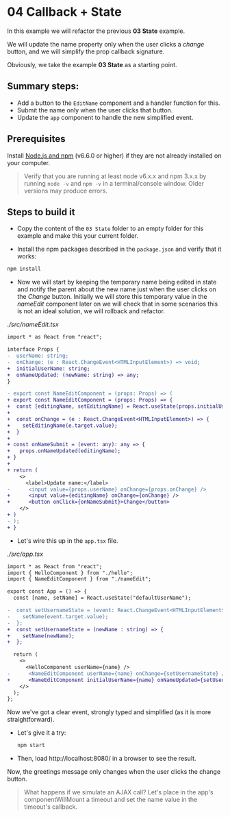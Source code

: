 # 04 Callback + State

In this example we will refactor the previous **03 State** example.

We will update the name property only when the user clicks a _change_ button, and we will simplify the prop callback signature.

Obviously, we take the example **03 State** as a starting point.

## Summary steps:

- Add a button to the `EditName` component and a handler function for this.
- Submit the name only when the user clicks that button.
- Update the `app` component to handle the new simplified event.

## Prerequisites

Install [Node.js and npm](https://nodejs.org/en/) (v6.6.0 or higher) if they are not already installed on your computer.

> Verify that you are running at least node v6.x.x and npm 3.x.x by running `node -v` and `npm -v` in a terminal/console window. Older versions may produce errors.

## Steps to build it

- Copy the content of the `03 State` folder to an empty folder for this example and make this your current folder.

- Install the npm packages described in the `package.json` and verify that it works:

```bash
npm install
```

- Now we will start by keeping the temporary name being edited in state and notify the parent about the new name just
  when the user clicks on the _Change_ button. Initially we will store this temporary value in the _nameEdit_ component
  later on we will check that in some scenarios this is not an ideal solution, we will rollback and refactor.

_./src/nameEdit.tsx_

```diff
import * as React from "react";

interface Props {
-  userName: string;
-  onChange: (e : React.ChangeEvent<HTMLInputElement>) => void;
+  initialUserName: string;
+  onNameUpdated: (newName: string) => any;
}

- export const NameEditComponent = (props: Props) => (
+ export const NameEditComponent = (props: Props) => {
+  const [editingName, setEditingName] = React.useState(props.initialUserName);
+
+  const onChange = (e : React.ChangeEvent<HTMLInputElement>) => {
+    setEditingName(e.target.value);
+  }
+
+ const onNameSubmit = (event: any): any => {
+   props.onNameUpdated(editingName);
+ }
+
+ return (
    <>
      <label>Update name:</label>
-      <input value={props.userName} onChange={props.onChange} />
+      <input value={editingName} onChange={onChange} />
+      <button onClick={onNameSubmit}>Change</button>
    </>
+ )
- );
+ }
```

- Let's wire this up in the `app.tsx` file.

_./src/app.tsx_

```diff
import * as React from "react";
import { HelloComponent } from "./hello";
import { NameEditComponent } from "./nameEdit";

export const App = () => {
  const [name, setName] = React.useState("defaultUserName");

-  const setUsernameState = (event: React.ChangeEvent<HTMLInputElement>) => {
-    setName(event.target.value);
-  };
+  const setUsernameState = (newName : string) => {
+    setName(newName);
+  };

  return (
    <>
      <HelloComponent userName={name} />
-      <NameEditComponent userName={name} onChange={setUsernameState} />
+      <NameEditComponent initialUserName={name} onNameUpdated={setUsernameState} />
    </>
  );
};
```

Now we've got a clear event, strongly typed and simplified (as it is more straightforward).

- Let's give it a try:

  ```bash
  npm start
  ```

- Then, load http://localhost:8080/ in a browser to see the result.

Now, the greetings message only changes when the user clicks the change button.

> What happens if we simulate an AJAX call? Let's place in the app's componentWillMount a timeout and set the name value in the timeout's callback.
